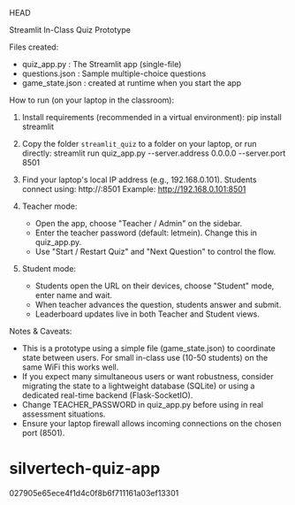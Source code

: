  HEAD

Streamlit In-Class Quiz Prototype

Files created:
- quiz_app.py        : The Streamlit app (single-file)
- questions.json     : Sample multiple-choice questions
- game_state.json    : created at runtime when you start the app

How to run (on your laptop in the classroom):
1. Install requirements (recommended in a virtual environment):
   pip install streamlit

2. Copy the folder `streamlit_quiz` to a folder on your laptop, or run directly:
   streamlit run quiz_app.py --server.address 0.0.0.0 --server.port 8501

3. Find your laptop's local IP address (e.g., 192.168.0.101).
   Students connect using: http://<your-ip>:8501
   Example: http://192.168.0.101:8501

4. Teacher mode:
   - Open the app, choose "Teacher / Admin" on the sidebar.
   - Enter the teacher password (default: letmein). Change this in quiz_app.py.
   - Use "Start / Restart Quiz" and "Next Question" to control the flow.

5. Student mode:
   - Students open the URL on their devices, choose "Student" mode, enter name and wait.
   - When teacher advances the question, students answer and submit.
   - Leaderboard updates live in both Teacher and Student views.

Notes & Caveats:
- This is a prototype using a simple file (game_state.json) to coordinate state between users.
  For small in-class use (10-50 students) on the same WiFi this works well.
- If you expect many simultaneous users or want robustness, consider migrating the state
  to a lightweight database (SQLite) or using a dedicated real-time backend (Flask-SocketIO).
- Change TEACHER_PASSWORD in quiz_app.py before using in real assessment situations.
- Ensure your laptop firewall allows incoming connections on the chosen port (8501).

# silvertech-quiz-app
027905e65ece4f1d4c0f8b6f711161a03ef13301
